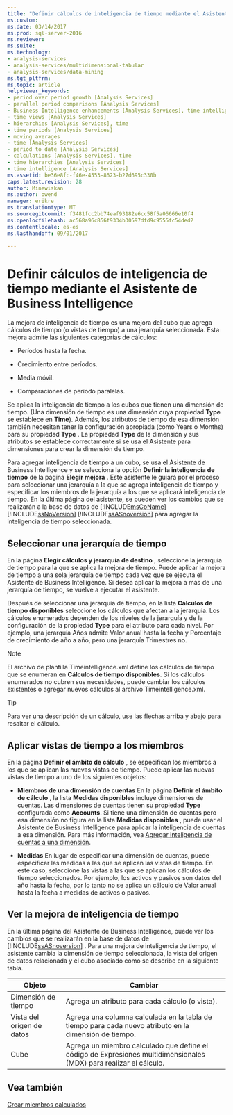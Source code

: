 ```yaml
---
title: "Definir cálculos de inteligencia de tiempo mediante el Asistente de Business Intelligence | Documentos de Microsoft"
ms.custom: 
ms.date: 03/14/2017
ms.prod: sql-server-2016
ms.reviewer: 
ms.suite: 
ms.technology:
- analysis-services
- analysis-services/multidimensional-tabular
- analysis-services/data-mining
ms.tgt_pltfrm: 
ms.topic: article
helpviewer_keywords:
- period over period growth [Analysis Services]
- parallel period comparisons [Analysis Services]
- Business Intelligence enhancements [Analysis Services], time intelligence
- time views [Analysis Services]
- hierarchies [Analysis Services], time
- time periods [Analysis Services]
- moving averages
- time [Analysis Services]
- period to date [Analysis Services]
- calculations [Analysis Services], time
- time hierarchies [Analysis Services]
- time intelligence [Analysis Services]
ms.assetid: be36e8fc-f46e-4553-8623-b27d695c330b
caps.latest.revision: 28
author: Minewiskan
ms.author: owend
manager: erikre
ms.translationtype: MT
ms.sourcegitcommit: f3481fcc2bb74eaf93182e6cc58f5a06666e10f4
ms.openlocfilehash: ac568a96c856f9334b30597dfd9c9555fc54ded2
ms.contentlocale: es-es
ms.lasthandoff: 09/01/2017

---
```

# <a name="define-time-intelligence-calculations-using-the-business-intelligence-wizard"></a>Definir cálculos de inteligencia de tiempo mediante el Asistente de Business Intelligence
  La mejora de inteligencia de tiempo es una mejora del cubo que agrega cálculos de tiempo (o vistas de tiempo) a una jerarquía seleccionada. Esta mejora admite las siguientes categorías de cálculos:  
  
-   Períodos hasta la fecha.  
  
-   Crecimiento entre períodos.  
  
-   Media móvil.  
  
-   Comparaciones de período paralelas.  
  
 Se aplica la inteligencia de tiempo a los cubos que tienen una dimensión de tiempo. (Una dimensión de tiempo es una dimensión cuya propiedad **Type** se establece en **Time**). Además, los atributos de tiempo de esa dimensión también necesitan tener la configuración apropiada (como Years o Months) para su propiedad **Type** . La propiedad **Type** de la dimensión y sus atributos se establece correctamente si se usa el Asistente para dimensiones para crear la dimensión de tiempo.  
  
 Para agregar inteligencia de tiempo a un cubo, se usa el Asistente de Business Intelligence y se selecciona la opción **Definir la inteligencia de tiempo** de la página **Elegir mejora** . Este asistente le guiará por el proceso para seleccionar una jerarquía a la que se agrega inteligencia de tiempo y especificar los miembros de la jerarquía a los que se aplicará inteligencia de tiempo. En la última página del asistente, se pueden ver los cambios que se realizarán a la base de datos de [!INCLUDE[msCoName](../../includes/msconame-md.md)] [!INCLUDE[ssNoVersion](../../includes/ssnoversion-md.md)] [!INCLUDE[ssASnoversion](../../includes/ssasnoversion-md.md)] para agregar la inteligencia de tiempo seleccionada.  
  
## <a name="selecting-a-time-hierarchy"></a>Seleccionar una jerarquía de tiempo  
 En la página **Elegir cálculos y jerarquía de destino** , seleccione la jerarquía de tiempo para la que se aplica la mejora de tiempo. Puede aplicar la mejora de tiempo a una sola jerarquía de tiempo cada vez que se ejecuta el Asistente de Business Intelligence. Si desea aplicar la mejora a más de una jerarquía de tiempo, se vuelve a ejecutar el asistente.  
  
 Después de seleccionar una jerarquía de tiempo, en la lista **Cálculos de tiempo disponibles** seleccione los cálculos que afectan a la jerarquía. Los cálculos enumerados dependen de los niveles de la jerarquía y de la configuración de la propiedad **Type** para el atributo para cada nivel. Por ejemplo, una jerarquía Años admite Valor anual hasta la fecha y Porcentaje de crecimiento de año a año, pero una jerarquía Trimestres no.  
  
> [!NOTE]  
>  El archivo de plantilla Timeintelligence.xml define los cálculos de tiempo que se enumeran en **Cálculos de tiempo disponibles**. Si los cálculos enumerados no cubren sus necesidades, puede cambiar los cálculos existentes o agregar nuevos cálculos al archivo Timeintelligence.xml.  
  
> [!TIP]  
>  Para ver una descripción de un cálculo, use las flechas arriba y abajo para resaltar el cálculo.  
  
## <a name="apply-time-views-to-members"></a>Aplicar vistas de tiempo a los miembros  
 En la página **Definir el ámbito de cálculo** , se especifican los miembros a los que se aplican las nuevas vistas de tiempo. Puede aplicar las nuevas vistas de tiempo a uno de los siguientes objetos:  
  
-   **Miembros de una dimensión de cuentas** En la página **Definir el ámbito de cálculo** , la lista **Medidas disponibles** incluye dimensiones de cuentas. Las dimensiones de cuentas tienen su propiedad **Type** configurada como **Accounts**. Si tiene una dimensión de cuentas pero esa dimensión no figura en la lista **Medidas disponibles** , puede usar el Asistente de Business Intelligence para aplicar la inteligencia de cuentas a esa dimensión. Para más información, vea [Agregar inteligencia de cuentas a una dimensión](../../analysis-services/multidimensional-models/bi-wizard-add-account-intelligence-to-a-dimension.md).  
  
-   **Medidas** En lugar de especificar una dimensión de cuentas, puede especificar las medidas a las que se aplican las vistas de tiempo. En este caso, seleccione las vistas a las que se aplican los cálculos de tiempo seleccionados. Por ejemplo, los activos y pasivos son datos del año hasta la fecha, por lo tanto no se aplica un cálculo de Valor anual hasta la fecha a medidas de activos o pasivos.  
  
## <a name="viewing-the-time-intelligence-enhancement"></a>Ver la mejora de inteligencia de tiempo  
 En la última página del Asistente de Business Intelligence, puede ver los cambios que se realizarán en la base de datos de [!INCLUDE[ssASnoversion](../../includes/ssasnoversion-md.md)] . Para una mejora de inteligencia de tiempo, el asistente cambia la dimensión de tiempo seleccionada, la vista del origen de datos relacionada y el cubo asociado como se describe en la siguiente tabla.  
  
|Objeto|Cambiar|  
|------------|------------|  
|Dimensión de tiempo|Agrega un atributo para cada cálculo (o vista).|  
|Vista del origen de datos|Agrega una columna calculada en la tabla de tiempo para cada nuevo atributo en la dimensión de tiempo.|  
|Cube|Agrega un miembro calculado que define el código de Expresiones multidimensionales (MDX) para realizar el cálculo.|  
  
## <a name="see-also"></a>Vea también  
 [Crear miembros calculados](../../analysis-services/multidimensional-models/create-calculated-members.md)  
  
  
